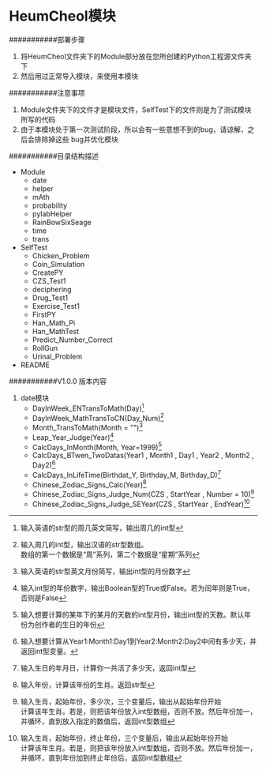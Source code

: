 HeumCheol模块
===========================

###########部署步骤
1. 将HeumCheol文件夹下的Module部分放在您所创建的Python工程源文件夹下
2. 然后用过正常导入模块，来使用本模块

###########注意事项
1. Module文件夹下的文件才是模块文件，SelfTest下的文件则是为了测试模块所写的代码  
2. 由于本模块处于第一次测试阶段，所以会有一些意想不到的bug，请谅解，之后会排除掉这些
    bug并优化模块

###########目录结构描述

* Module
  * date
  * helper
  * mAth
  * probability
  * pylabHelper
  * RainBowSixSeage
  * time
  * trans
* SelfTest
  * Chicken_Problem
  * Coin_Simulation
  * CreatePY
  * CZS_Test1
  * deciphering
  * Drug_Test1
  * Exercise_Test1
  * FirstPY
  * Han_Math_Pi
  * Han_MathTest
  * Predict_Number_Correct
  * RollGun
  * Urinal_Problem
* README



###########V1.0.0 版本内容  
1. date模块
   * DayInWeek_ENTransToMath(Day)[^date1]
   * DayInWeek_MathTransToCN(Day_Num)[^date2]
   * Month_TransToMath(Month = "")[^date3]
   * Leap_Year_Judge(Year)[^date4]
   * CalcDays_InMonth(Month, Year=1999)[^date5]
   * CalcDays_BTwen_TwoDatas(Year1 , Month1 , Day1 , Year2 , Month2 , Day2)[^date6]
   * CalcDays_InLifeTime(Birthdat_Y, Birthday_M, Birthday_D)[^date7]
   * Chinese_Zodiac_Signs_Calc(Year)[^date8]
   * Chinese_Zodiac_Signs_Judge_Num(CZS , StartYear , Number = 10)[^date9]
   * Chinese_Zodiac_Signs_Judge_SEYear(CZS , StartYear , EndYear)[^date10]







[^date1]:输入英语的str型的周几英文简写，输出周几的int型 
[^date2]:输入周几的int型，输出汉语的str型数组。  
数组的第一个数据是“周”系列，第二个数据是“星期”系列
[^date3]:输入英语的str型英文月份简写，输出int型的月份数字
[^date4]:输入int型的年份数字，输出Boolean型的True或False。若为闰年则是True，否则是False
[^date5]:输入想要计算的某年下的某月的天数的int型月份，输出int型的天数。默认年份为创作者的生日的年份
[^date6]:输入想要计算从Year1:Month1:Day1到Year2:Month2:Day2中间有多少天，并返回int型变量。
[^date7]:输入生日的年月日，计算你一共活了多少天，返回int型
[^date8]:输入年份，计算该年份的生肖。返回str型
[^date9]:输入生肖，起始年份，多少次，三个变量后，输出从起始年份开始  
计算该年生肖。若是，则把该年份放入int型数组，否则不放。然后年份加一，并循环，直到放入指定的数值后，返回int型数组
[^date10]:输入生肖，起始年份，终止年份，三个变量后，输出从起始年份开始  
计算该年生肖。若是，则把该年份放入int型数组，否则不放。然后年份加一，并循环，直到年份加到终止年份后，返回int型数组